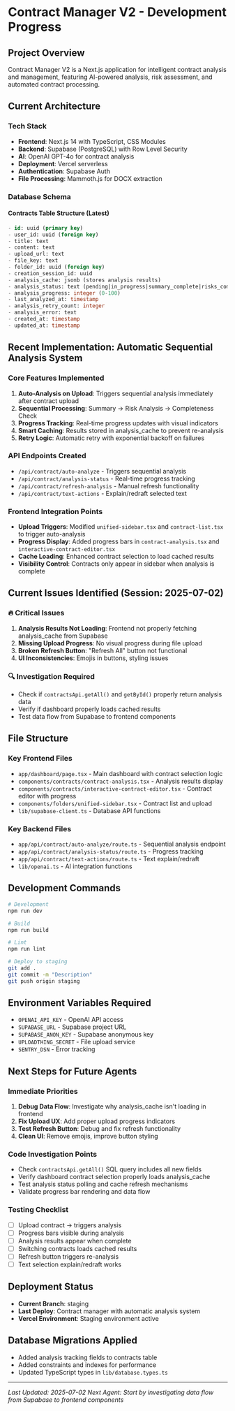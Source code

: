 # Contract Manager V2 - Development Progress

## Project Overview
Contract Manager V2 is a Next.js application for intelligent contract analysis and management, featuring AI-powered analysis, risk assessment, and automated contract processing.

## Current Architecture

### Tech Stack
- **Frontend**: Next.js 14 with TypeScript, CSS Modules
- **Backend**: Supabase (PostgreSQL) with Row Level Security
- **AI**: OpenAI GPT-4o for contract analysis
- **Deployment**: Vercel serverless
- **Authentication**: Supabase Auth
- **File Processing**: Mammoth.js for DOCX extraction

### Database Schema

#### Contracts Table Structure (Latest)
```sql
- id: uuid (primary key)
- user_id: uuid (foreign key)
- title: text
- content: text
- upload_url: text
- file_key: text  
- folder_id: uuid (foreign key)
- creation_session_id: uuid
- analysis_cache: jsonb (stores analysis results)
- analysis_status: text (pending|in_progress|summary_complete|risks_complete|complete|failed)
- analysis_progress: integer (0-100)
- last_analyzed_at: timestamp
- analysis_retry_count: integer
- analysis_error: text
- created_at: timestamp
- updated_at: timestamp
```

## Recent Implementation: Automatic Sequential Analysis System

### Core Features Implemented
1. **Auto-Analysis on Upload**: Triggers sequential analysis immediately after contract upload
2. **Sequential Processing**: Summary → Risk Analysis → Completeness Check
3. **Progress Tracking**: Real-time progress updates with visual indicators
4. **Smart Caching**: Results stored in analysis_cache to prevent re-analysis
5. **Retry Logic**: Automatic retry with exponential backoff on failures

### API Endpoints Created
- `/api/contract/auto-analyze` - Triggers sequential analysis
- `/api/contract/analysis-status` - Real-time progress tracking  
- `/api/contract/refresh-analysis` - Manual refresh functionality
- `/api/contract/text-actions` - Explain/redraft selected text

### Frontend Integration Points
- **Upload Triggers**: Modified `unified-sidebar.tsx` and `contract-list.tsx` to trigger auto-analysis
- **Progress Display**: Added progress bars in `contract-analysis.tsx` and `interactive-contract-editor.tsx`
- **Cache Loading**: Enhanced contract selection to load cached results
- **Visibility Control**: Contracts only appear in sidebar when analysis is complete

## Current Issues Identified (Session: 2025-07-02)

### 🔥 Critical Issues
1. **Analysis Results Not Loading**: Frontend not properly fetching analysis_cache from Supabase
2. **Missing Upload Progress**: No visual progress during file upload
3. **Broken Refresh Button**: "Refresh All" button not functional
4. **UI Inconsistencies**: Emojis in buttons, styling issues

### 🔍 Investigation Required
- Check if `contractsApi.getAll()` and `getById()` properly return analysis data
- Verify if dashboard properly loads cached results
- Test data flow from Supabase to frontend components

## File Structure

### Key Frontend Files
- `app/dashboard/page.tsx` - Main dashboard with contract selection logic
- `components/contracts/contract-analysis.tsx` - Analysis results display
- `components/contracts/interactive-contract-editor.tsx` - Contract editor with progress
- `components/folders/unified-sidebar.tsx` - Contract list and upload
- `lib/supabase-client.ts` - Database API functions

### Key Backend Files  
- `app/api/contract/auto-analyze/route.ts` - Sequential analysis endpoint
- `app/api/contract/analysis-status/route.ts` - Progress tracking
- `app/api/contract/text-actions/route.ts` - Text explain/redraft
- `lib/openai.ts` - AI integration functions

## Development Commands
```bash
# Development
npm run dev

# Build  
npm run build

# Lint
npm run lint

# Deploy to staging
git add .
git commit -m "Description"
git push origin staging
```

## Environment Variables Required
- `OPENAI_API_KEY` - OpenAI API access
- `SUPABASE_URL` - Supabase project URL
- `SUPABASE_ANON_KEY` - Supabase anonymous key
- `UPLOADTHING_SECRET` - File upload service
- `SENTRY_DSN` - Error tracking

## Next Steps for Future Agents

### Immediate Priorities
1. **Debug Data Flow**: Investigate why analysis_cache isn't loading in frontend
2. **Fix Upload UX**: Add proper upload progress indicators
3. **Test Refresh Button**: Debug and fix refresh functionality
4. **Clean UI**: Remove emojis, improve button styling

### Code Investigation Points
- Check `contractsApi.getAll()` SQL query includes all new fields
- Verify dashboard contract selection properly loads analysis_cache
- Test analysis status polling and cache refresh mechanisms
- Validate progress bar rendering and data flow

### Testing Checklist
- [ ] Upload contract → triggers analysis
- [ ] Progress bars visible during analysis  
- [ ] Analysis results appear when complete
- [ ] Switching contracts loads cached results
- [ ] Refresh button triggers re-analysis
- [ ] Text selection explain/redraft works

## Deployment Status
- **Current Branch**: staging
- **Last Deploy**: Contract manager with automatic analysis system
- **Vercel Environment**: Staging environment active

## Database Migrations Applied
- Added analysis tracking fields to contracts table
- Added constraints and indexes for performance
- Updated TypeScript types in `lib/database.types.ts`

---
*Last Updated: 2025-07-02*
*Next Agent: Start by investigating data flow from Supabase to frontend components*